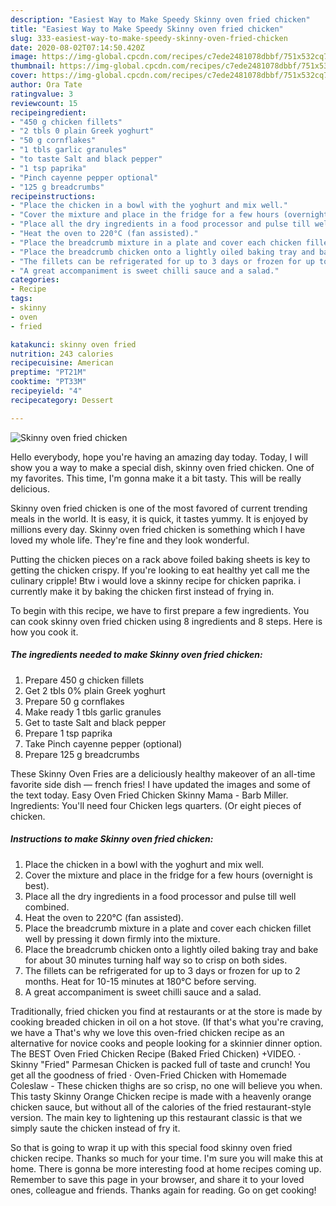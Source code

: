 ```yaml
---
description: "Easiest Way to Make Speedy Skinny oven fried chicken"
title: "Easiest Way to Make Speedy Skinny oven fried chicken"
slug: 333-easiest-way-to-make-speedy-skinny-oven-fried-chicken
date: 2020-08-02T07:14:50.420Z
image: https://img-global.cpcdn.com/recipes/c7ede2481078dbbf/751x532cq70/skinny-oven-fried-chicken-recipe-main-photo.jpg
thumbnail: https://img-global.cpcdn.com/recipes/c7ede2481078dbbf/751x532cq70/skinny-oven-fried-chicken-recipe-main-photo.jpg
cover: https://img-global.cpcdn.com/recipes/c7ede2481078dbbf/751x532cq70/skinny-oven-fried-chicken-recipe-main-photo.jpg
author: Ora Tate
ratingvalue: 3
reviewcount: 15
recipeingredient:
- "450 g chicken fillets"
- "2 tbls 0 plain Greek yoghurt"
- "50 g cornflakes"
- "1 tbls garlic granules"
- "to taste Salt and black pepper"
- "1 tsp paprika"
- "Pinch cayenne pepper optional"
- "125 g breadcrumbs"
recipeinstructions:
- "Place the chicken in a bowl with the yoghurt and mix well."
- "Cover the mixture and place in the fridge for a few hours (overnight is best)."
- "Place all the dry ingredients in a food processor and pulse till well combined."
- "Heat the oven to 220°C (fan assisted)."
- "Place the breadcrumb mixture in a plate and cover each chicken fillet well by pressing it down firmly into the mixture."
- "Place the breadcrumb chicken onto a lightly oiled baking tray and bake for about 30 minutes turning half way so to crisp on both sides."
- "The fillets can be refrigerated for up to 3 days or frozen for up to 2 months. Heat for 10-15 minutes at 180°C before serving."
- "A great accompaniment is sweet chilli sauce and a salad."
categories:
- Recipe
tags:
- skinny
- oven
- fried

katakunci: skinny oven fried 
nutrition: 243 calories
recipecuisine: American
preptime: "PT21M"
cooktime: "PT33M"
recipeyield: "4"
recipecategory: Dessert

---
```



![Skinny oven fried chicken](https://img-global.cpcdn.com/recipes/c7ede2481078dbbf/751x532cq70/skinny-oven-fried-chicken-recipe-main-photo.jpg)

Hello everybody, hope you're having an amazing day today. Today, I will show you a way to make a special dish, skinny oven fried chicken. One of my favorites. This time, I'm gonna make it a bit tasty. This will be really delicious.

Skinny oven fried chicken is one of the most favored of current trending meals in the world. It is easy, it is quick, it tastes yummy. It is enjoyed by millions every day. Skinny oven fried chicken is something which I have loved my whole life. They're fine and they look wonderful.

Putting the chicken pieces on a rack above foiled baking sheets is key to getting the chicken crispy. If you&#39;re looking to eat healthy yet call me the culinary cripple! Btw i would love a skinny recipe for chicken paprika. i currently make it by baking the chicken first instead of frying in.


To begin with this recipe, we have to first prepare a few ingredients. You can cook skinny oven fried chicken using 8 ingredients and 8 steps. Here is how you cook it.

<!--inarticleads1-->

##### The ingredients needed to make Skinny oven fried chicken:

1. Prepare 450 g chicken fillets
1. Get 2 tbls 0% plain Greek yoghurt
1. Prepare 50 g cornflakes
1. Make ready 1 tbls garlic granules
1. Get to taste Salt and black pepper
1. Prepare 1 tsp paprika
1. Take Pinch cayenne pepper (optional)
1. Prepare 125 g breadcrumbs


These Skinny Oven Fries are a deliciously healthy makeover of an all-time favorite side dish — french fries! I have updated the images and some of the text today. Easy Oven Fried Chicken Skinny Mama - Barb Miller. Ingredients: You&#39;ll need four Chicken legs quarters. (Or eight pieces of chicken. 

<!--inarticleads2-->

##### Instructions to make Skinny oven fried chicken:

1. Place the chicken in a bowl with the yoghurt and mix well.
1. Cover the mixture and place in the fridge for a few hours (overnight is best).
1. Place all the dry ingredients in a food processor and pulse till well combined.
1. Heat the oven to 220°C (fan assisted).
1. Place the breadcrumb mixture in a plate and cover each chicken fillet well by pressing it down firmly into the mixture.
1. Place the breadcrumb chicken onto a lightly oiled baking tray and bake for about 30 minutes turning half way so to crisp on both sides.
1. The fillets can be refrigerated for up to 3 days or frozen for up to 2 months. Heat for 10-15 minutes at 180°C before serving.
1. A great accompaniment is sweet chilli sauce and a salad.


Traditionally, fried chicken you find at restaurants or at the store is made by cooking breaded chicken in oil on a hot stove. (If that&#39;s what you&#39;re craving, we have a That&#39;s why we love this oven-fried chicken recipe as an alternative for novice cooks and people looking for a skinnier dinner option. The BEST Oven Fried Chicken Recipe (Baked Fried Chicken) +VIDEO. · Skinny &#34;Fried&#34; Parmesan Chicken is packed full of taste and crunch! You get all the goodness of fried · Oven-Fried Chicken with Homemade Coleslaw - These chicken thighs are so crisp, no one will believe you when. This tasty Skinny Orange Chicken recipe is made with a heavenly orange chicken sauce, but without all of the calories of the fried restaurant-style version. The main key to lightening up this restaurant classic is that we simply saute the chicken instead of fry it. 

So that is going to wrap it up with this special food skinny oven fried chicken recipe. Thanks so much for your time. I'm sure you will make this at home. There is gonna be more interesting food at home recipes coming up. Remember to save this page in your browser, and share it to your loved ones, colleague and friends. Thanks again for reading. Go on get cooking!
